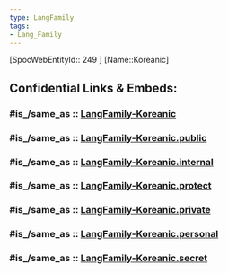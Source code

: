 ```yaml
---
type: LangFamily
tags: 
- Lang_Family
---
```

[SpocWebEntityId:: 249 ]
[Name::Koreanic]


## Confidential Links & Embeds: 

### #is_/same_as :: [LangFamily-Koreanic](/_Standards/Language/Lang~Family/LangFamily-Koreanic.md) 

### #is_/same_as :: [LangFamily-Koreanic.public](/_public/Language/Lang~Family/LangFamily-Koreanic.public.md) 

### #is_/same_as :: [LangFamily-Koreanic.internal](/_internal/Language/Lang~Family/LangFamily-Koreanic.internal.md) 

### #is_/same_as :: [LangFamily-Koreanic.protect](/_protect/Language/Lang~Family/LangFamily-Koreanic.protect.md) 

### #is_/same_as :: [LangFamily-Koreanic.private](/_private/Language/Lang~Family/LangFamily-Koreanic.private.md) 

### #is_/same_as :: [LangFamily-Koreanic.personal](/_personal/Language/Lang~Family/LangFamily-Koreanic.personal.md) 

### #is_/same_as :: [LangFamily-Koreanic.secret](/_secret/Language/Lang~Family/LangFamily-Koreanic.secret.md)

